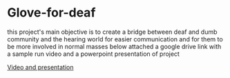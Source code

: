 # Glove-for-deaf
this project's main objective is to create a bridge between deaf and dumb community and the hearing world for easier communication and for them to be more involved in normal masses 
below attached a google drive link with a sample run video and a powerpoint presentation of project 

[Video and presentation](https://drive.google.com/drive/folders/1eZ_KQT1pbK6zUbCYTCLFNGiL0Xaqqa2X?usp=sharing)

